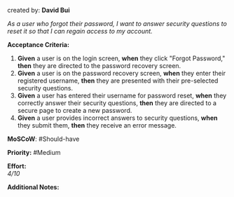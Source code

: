 created by: **David Bui**

_As a user who forgot their password, I want to answer security questions to reset it so that I can regain access to my account._

**Acceptance Criteria:**

1. **Given** a user is on the login screen, **when** they click "Forgot Password," **then** they are directed to the password recovery screen.
2. **Given** a user is on the password recovery screen, **when** they enter their registered username, **then** they are presented with their pre-selected security questions.
3. **Given** a user has entered their username for password reset, **when** they correctly answer their security questions, **then** they are directed to a secure page to create a new password.
4. **Given** a user provides incorrect answers to security questions, **when** they submit them, **then** they receive an error message.

**MoSCoW**: #Should-have

**Priority:**  #Medium

**Effort:**  
_4/10_

**Additional Notes:**